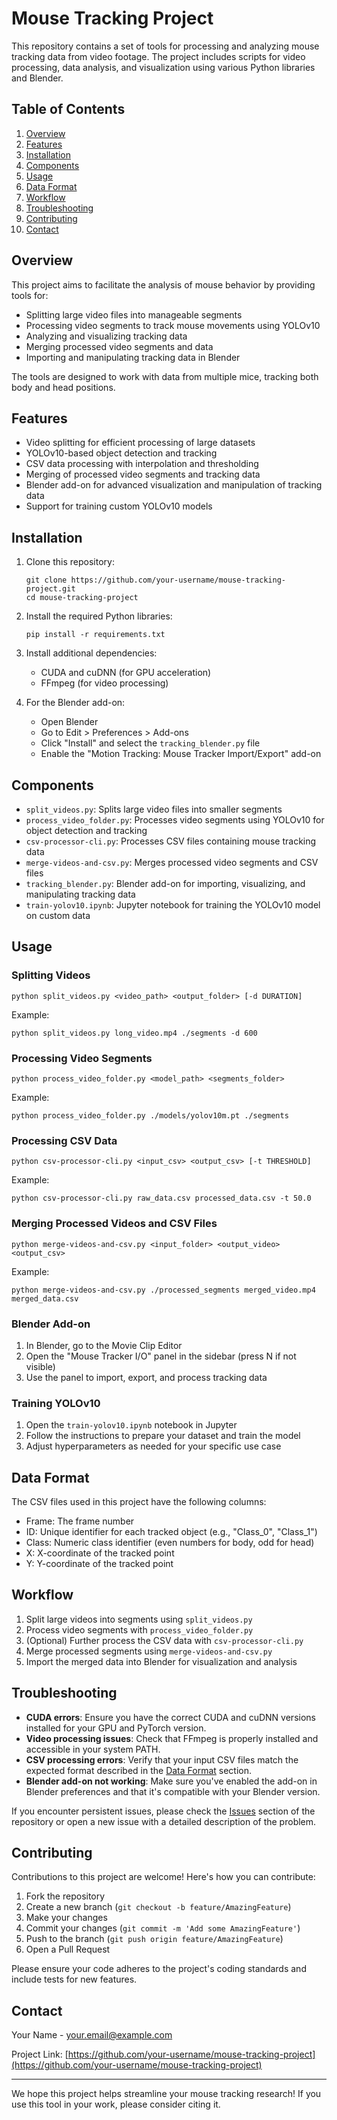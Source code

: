 # Mouse Tracking Project

This repository contains a set of tools for processing and analyzing mouse tracking data from video footage. The project includes scripts for video processing, data analysis, and visualization using various Python libraries and Blender.

## Table of Contents

1. [Overview](#overview)
2. [Features](#features)
3. [Installation](#installation)
4. [Components](#components)
5. [Usage](#usage)
6. [Data Format](#data-format)
7. [Workflow](#workflow)
8. [Troubleshooting](#troubleshooting)
9. [Contributing](#contributing)
10. [Contact](#contact)

## Overview

This project aims to facilitate the analysis of mouse behavior by providing tools for:

- Splitting large video files into manageable segments
- Processing video segments to track mouse movements using YOLOv10
- Analyzing and visualizing tracking data
- Merging processed video segments and data
- Importing and manipulating tracking data in Blender

The tools are designed to work with data from multiple mice, tracking both body and head positions.

## Features

- Video splitting for efficient processing of large datasets
- YOLOv10-based object detection and tracking
- CSV data processing with interpolation and thresholding
- Merging of processed video segments and tracking data
- Blender add-on for advanced visualization and manipulation of tracking data
- Support for training custom YOLOv10 models

## Installation

1. Clone this repository:
   ```
   git clone https://github.com/your-username/mouse-tracking-project.git
   cd mouse-tracking-project
   ```

2. Install the required Python libraries:
   ```
   pip install -r requirements.txt
   ```

3. Install additional dependencies:
   - CUDA and cuDNN (for GPU acceleration)
   - FFmpeg (for video processing)

4. For the Blender add-on:
   - Open Blender
   - Go to Edit > Preferences > Add-ons
   - Click "Install" and select the `tracking_blender.py` file
   - Enable the "Motion Tracking: Mouse Tracker Import/Export" add-on

## Components

- `split_videos.py`: Splits large video files into smaller segments
- `process_video_folder.py`: Processes video segments using YOLOv10 for object detection and tracking
- `csv-processor-cli.py`: Processes CSV files containing mouse tracking data
- `merge-videos-and-csv.py`: Merges processed video segments and CSV files
- `tracking_blender.py`: Blender add-on for importing, visualizing, and manipulating tracking data
- `train-yolov10.ipynb`: Jupyter notebook for training the YOLOv10 model on custom data

## Usage

### Splitting Videos

```
python split_videos.py <video_path> <output_folder> [-d DURATION]
```
Example:
```
python split_videos.py long_video.mp4 ./segments -d 600
```

### Processing Video Segments

```
python process_video_folder.py <model_path> <segments_folder>
```
Example:
```
python process_video_folder.py ./models/yolov10m.pt ./segments
```

### Processing CSV Data

```
python csv-processor-cli.py <input_csv> <output_csv> [-t THRESHOLD]
```
Example:
```
python csv-processor-cli.py raw_data.csv processed_data.csv -t 50.0
```

### Merging Processed Videos and CSV Files

```
python merge-videos-and-csv.py <input_folder> <output_video> <output_csv>
```
Example:
```
python merge-videos-and-csv.py ./processed_segments merged_video.mp4 merged_data.csv
```

### Blender Add-on

1. In Blender, go to the Movie Clip Editor
2. Open the "Mouse Tracker I/O" panel in the sidebar (press N if not visible)
3. Use the panel to import, export, and process tracking data

### Training YOLOv10

1. Open the `train-yolov10.ipynb` notebook in Jupyter
2. Follow the instructions to prepare your dataset and train the model
3. Adjust hyperparameters as needed for your specific use case

## Data Format

The CSV files used in this project have the following columns:
- Frame: The frame number
- ID: Unique identifier for each tracked object (e.g., "Class_0", "Class_1")
- Class: Numeric class identifier (even numbers for body, odd for head)
- X: X-coordinate of the tracked point
- Y: Y-coordinate of the tracked point

## Workflow

1. Split large videos into segments using `split_videos.py`
2. Process video segments with `process_video_folder.py`
3. (Optional) Further process the CSV data with `csv-processor-cli.py`
4. Merge processed segments using `merge-videos-and-csv.py`
5. Import the merged data into Blender for visualization and analysis

## Troubleshooting

- **CUDA errors**: Ensure you have the correct CUDA and cuDNN versions installed for your GPU and PyTorch version.
- **Video processing issues**: Check that FFmpeg is properly installed and accessible in your system PATH.
- **CSV processing errors**: Verify that your input CSV files match the expected format described in the [Data Format](#data-format) section.
- **Blender add-on not working**: Make sure you've enabled the add-on in Blender preferences and that it's compatible with your Blender version.

If you encounter persistent issues, please check the [Issues](https://github.com/your-username/mouse-tracking-project/issues) section of the repository or open a new issue with a detailed description of the problem.

## Contributing

Contributions to this project are welcome! Here's how you can contribute:

1. Fork the repository
2. Create a new branch (`git checkout -b feature/AmazingFeature`)
3. Make your changes
4. Commit your changes (`git commit -m 'Add some AmazingFeature'`)
5. Push to the branch (`git push origin feature/AmazingFeature`)
6. Open a Pull Request

Please ensure your code adheres to the project's coding standards and include tests for new features.

## Contact

Your Name - [your.email@example.com](mailto:your.email@example.com)

Project Link: [https://github.com/your-username/mouse-tracking-project](https://github.com/your-username/mouse-tracking-project)

---

We hope this project helps streamline your mouse tracking research! If you use this tool in your work, please consider citing it.

